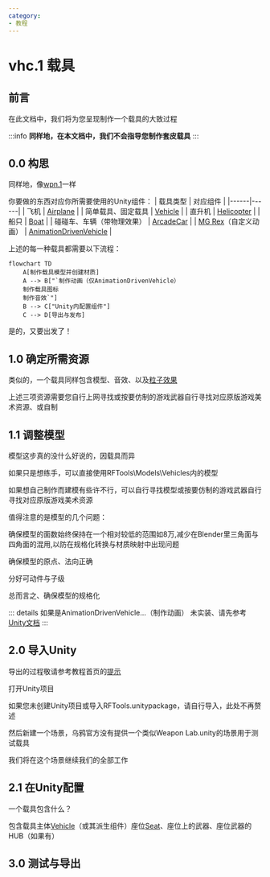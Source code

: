 ```yaml
---
category: 
- 教程
---
```

# vhc.1 载具

## 前言

在此文档中，我们将为您呈现制作一个载具的大致过程

:::info
**同样地，在本文档中，我们不会指导您制作套皮载具**
:::

## 0.0 构思
同样地，像[wpn.1](/cn/Tutorials/wpn.1.md)一样

你要做的东西对应你所需要使用的Unity组件：
| 载具类型 | 对应组件 |
|------|------|
| 飞机 | [Airplane](/cn/Components/Airplane.md) |
| 简单载具、固定载具 | [Vehicle](/cn/Components/Vehicle.md) |
| 直升机 | [Helicopter](/cn/Components/Helicopter.md) |
| 船只 | [Boat](/cn/Components/Boat.md) |
| 碰碰车、车辆（带物理效果） | [ArcadeCar](/cn/Components/ArcadeCar.md) |
| [MG Rex](https://metalgear.fandom.com/wiki/Metal_Gear_REX)（自定义动画） | [AnimationDrivenVehicle](/cn/Components/AnimationDrivenVehicle.md) |

上述的每一种载具都需要以下流程：
```mermaid
flowchart TD
    A[制作载具模型并创建材质]
    A --> B["`制作动画（仅AnimationDrivenVehicle）
    制作载具图标
    制作音效`"]
    B --> C["Unity内配置组件"]
    C --> D[导出与发布]
```

是的，又要出发了！

## 1.0 确定所需资源

类似的，一个载具同样包含模型、音效、以及[粒子效果](https://docs.unity.cn/cn/2020.3/Manual/ParticleSystems.html)

上述三项资源需要您自行上网寻找或按要仿制的游戏武器自行寻找对应原版游戏美术资源、或自制

## 1.1 调整模型

模型这步真的没什么好说的，因载具而异

如果只是想练手，可以直接使用RFTools\Models\Vehicles内的模型

如果想自己制作而建模有些许不行，可以自行寻找模型或按要仿制的游戏武器自行寻找对应原版游戏美术资源

值得注意的是模型的几个问题：

确保模型的面数始终保持在一个相对较低的范围如8万,减少在Blender里三角面与四角面的混用,以防在规格化转换与材质映射中出现问题

确保模型的原点、法向正确

分好可动件与子级

总而言之、确保模型的规格化

::: details 如果是AnimationDrivenVehicle...（制作动画）
未实装、请先参考[Unity文档](https://docs.unity.cn/cn/2020.3/Manual/AnimationSection.html)
:::

## 2.0 导入Unity

导出的过程敬请参考教程首页的[提示](/cn/Tutorials/#模型、动画制作)

打开Unity项目

如果您未创建Unity项目或导入RFTools.unitypackage，请自行导入，此处不再赘述

然后新建一个场景，乌鸦官方没有提供一个类似Weapon Lab.unity的场景用于测试载具

我们将在这个场景继续我们的全部工作

## 2.1 在Unity配置

一个载具包含什么？

包含载具主体[Vehicle]((/cn/Components/Vehicle.md))（或其派生组件）座位[Seat]((/cn/Components/Seat.md))、座位上的武器、座位武器的HUB（如果有）

## 3.0 测试与导出
